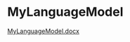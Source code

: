 # MyLanguageModel
[MyLanguageModel.docx](https://github.com/sgr-0007/MyLanguageModel/files/14330505/MyLanguageModel.docx)
